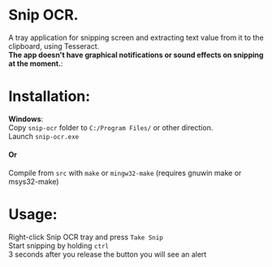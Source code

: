 # Snip OCR.

A tray application for snipping screen and extracting text value from it to the clipboard, using Tesseract.\
**The app doesn't have graphical notifications or sound effects on snipping at the moment.**: 

# Installation:

**Windows**:\
Copy `snip-ocr` folder to `C:/Program Files/` or other direction.\
Launch `snip-ocr.exe`

#### Or

Compile from `src` with `make` or `mingw32-make` (requires gnuwin make or msys32-make)

# Usage:

Right-click Snip OCR tray and press `Take Snip`\
Start snipping by holding `ctrl`\
3 seconds after you release the button you will see an alert
